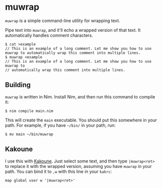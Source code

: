 # muwrap

`muwrap` is a simple command-line utility for wrapping text.

Pipe text into `muwrap`, and it'll echo a wrapped version of that text. It
automatically handles comment characters.

    $ cat >example
    // This is an example of a long comment. Let me show you how to use muwrap to automatically wrap this comment into multiple lines.
    $ muwrap <example
    // This is an example of a long comment. Let me show you how to use muwrap to
    // automatically wrap this comment into multiple lines.

## Building

`muwrap` is written in Nim. Install Nim, and then run this command to compile it:

    $ nim compile main.nim

This will create the `main` executable. You should put this somewhere in your
path. For example, if you have `~/bin/` in your path, run:

    $ mv main ~/bin/muwrap

## Kakoune

I use this with [Kakoune](https://kakoune.org/). Just select some text, and then
type `|muwrap<ret>` to replace it with the wrapped version, assuming you have
`muwrap` in your path. You can bind it to `,w` with this line in your `kakrc`:

    map global user w '|muwrap<ret>'
